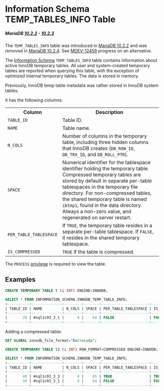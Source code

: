 # Information Schema TEMP_TABLES_INFO Table

##### MariaDB [10.2.2](/kb/en/mariadb-1022-release-notes/) - [10.2.3](/kb/en/mariadb-1023-release-notes/)

The `TEMP_TABLES_INFO` table was introduced in [MariaDB 10.2.2](/kb/en/mariadb-1022-release-notes/) and was removed in [MariaDB 10.2.4](/kb/en/mariadb-1024-release-notes/). See [MDEV-12459](https://jira.mariadb.org/browse/MDEV-12459) progress on an alternative.

The [Information Schema](/kb/en/information_schema/) `TEMP_TABLES_INFO` table contains information about active InnoDB temporary tables. All user and system-created temporary tables are reported when querying this table, with the exception of optimized internal temporary tables. The data is stored in memory.

Previously, InnoDB temp table metadata was rather stored in InnoDB system tables.

It has the following columns:

<table><tbody><tr><th>Column</th><th>Description</th></tr>
<tr><td><code>TABLE_ID</code></td><td>Table ID.</td></tr>
<tr><td><code>NAME</code></td><td>Table name.</td></tr>
<tr><td><code>N_COLS</code></td><td>Number of columns in the temporary table, including three hidden columns that InnoDB creates (<code>DB_ROW_ID</code>, <code>DB_TRX_ID</code>, and <code>DB_ROLL_PTR</code>).</td></tr>
<tr><td><code>SPACE</code></td><td>Numerical identifier for the tablespace identifier holding the temporary table. Compressed temporary tables are stored by default in separate per-table tablespaces in the temporary file directory. For non-compressed tables, the shared temporary table is named <code>ibtmp1</code>, found in the data directory. Always a non-zero value, and regenerated on server restart.</td></tr>
<tr><td><code>PER_TABLE_TABLESPACE</code></td><td>If <code>TRUE</code>, the temporary table resides in a separate per-table tablespace. If <code>FALSE</code>, it resides in the shared temporary tablespace.</td></tr>
<tr><td><code>IS_COMPRESSED</code></td><td><code>TRUE</code> if the table is compressed.</td></tr>
</tbody></table>

The `PROCESS` [privilege](/sql-statements-structure/sql-statements/account-management-sql-commands/grant/) is required to view the table.

## Examples

```sql
CREATE TEMPORARY TABLE t (i INT) ENGINE=INNODB;

SELECT * FROM INFORMATION_SCHEMA.INNODB_TEMP_TABLE_INFO;
+----------+--------------+--------+-------+----------------------+---------------+
| TABLE_ID | NAME         | N_COLS | SPACE | PER_TABLE_TABLESPACE | IS_COMPRESSED |
+----------+--------------+--------+-------+----------------------+---------------+
|       39 | #sql1c93_3_1 |      4 |    64 | FALSE                | FALSE         |
+----------+--------------+--------+-------+----------------------+---------------+
```

Adding a compressed table:

```sql
SET GLOBAL innodb_file_format="Barracuda";

CREATE TEMPORARY TABLE t2 (i INT) ROW_FORMAT=COMPRESSED ENGINE=INNODB;

SELECT * FROM INFORMATION_SCHEMA.INNODB_TEMP_TABLE_INFO;
+----------+--------------+--------+-------+----------------------+---------------+
| TABLE_ID | NAME         | N_COLS | SPACE | PER_TABLE_TABLESPACE | IS_COMPRESSED |
+----------+--------------+--------+-------+----------------------+---------------+
|       40 | #sql1c93_3_3 |      4 |    65 | TRUE                 | TRUE          |
|       39 | #sql1c93_3_1 |      4 |    64 | FALSE                | FALSE         |
+----------+--------------+--------+-------+----------------------+---------------+
```